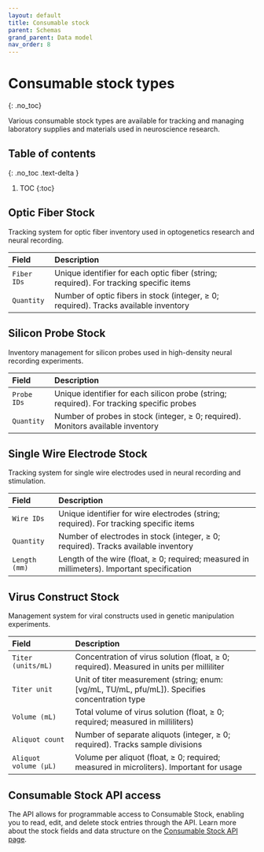 ```yaml
---
layout: default
title: Consumable stock
parent: Schemas
grand_parent: Data model
nav_order: 8
---
```


# Consumable stock types
{: .no_toc}

Various consumable stock types are available for tracking and managing laboratory supplies and materials used in neuroscience research.

## Table of contents
{: .no_toc .text-delta }

1. TOC
{:toc}

## Optic Fiber Stock

Tracking system for optic fiber inventory used in optogenetics research and neural recording.

| Field | Description |
|:------|:------------|
| `Fiber IDs` | Unique identifier for each optic fiber (string; required). For tracking specific items |
| `Quantity` | Number of optic fibers in stock (integer, ≥ 0; required). Tracks available inventory |

## Silicon Probe Stock

Inventory management for silicon probes used in high-density neural recording experiments.

| Field | Description |
|:------|:------------|
| `Probe IDs` | Unique identifier for each silicon probe (string; required). For tracking specific probes |
| `Quantity` | Number of probes in stock (integer, ≥ 0; required). Monitors available inventory |

## Single Wire Electrode Stock

Tracking system for single wire electrodes used in neural recording and stimulation.

| Field | Description |
|:------|:------------|
| `Wire IDs` | Unique identifier for wire electrodes (string; required). For tracking specific items |
| `Quantity` | Number of electrodes in stock (integer, ≥ 0; required). Tracks available inventory |
| `Length (mm)` | Length of the wire (float, ≥ 0; required; measured in millimeters). Important specification |

## Virus Construct Stock

Management system for viral constructs used in genetic manipulation experiments.

| Field | Description |
|:------|:------------|
| `Titer (units/mL)` | Concentration of virus solution (float, ≥ 0; required). Measured in units per milliliter |
| `Titer unit` | Unit of titer measurement (string; enum: [vg/mL, TU/mL, pfu/mL]). Specifies concentration type |
| `Volume (mL)` | Total volume of virus solution (float, ≥ 0; required; measured in milliliters) |
| `Aliquot count` | Number of separate aliquots (integer, ≥ 0; required). Tracks sample divisions |
| `Aliquot volume (µL)` | Volume per aliquot (float, ≥ 0; required; measured in microliters). Important for usage |

## Consumable Stock API access

The API allows for programmable access to Consumable Stock, enabling you to read, edit, and delete stock entries through the API. Learn more about the stock fields and data structure on the [Consumable Stock API page]({{"api/modules/consumablestock/"|absolute_url}}).